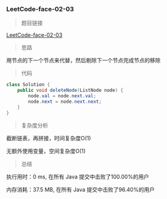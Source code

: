 ### LeetCode-face-02-03

> 题目链接

[LeetCode-face-02-03](https://leetcode-cn.com/problems/delete-middle-node-lcci/)

> 思路

用节点的下一个节点来代替，然后剔除下一个节点完成节点的移除

> 代码

```java
class Solution {
    public void deleteNode(ListNode node) {
        node.val = node.next.val;
        node.next = node.next.next;
    }
}
```

> 复杂度分析

截断链表，再拼接，时间复杂度O(1)

无额外使用变量，空间复杂度O(1)

> 总结

执行用时：0 ms, 在所有 Java 提交中击败了100.00%的用户

内存消耗：37.5 MB, 在所有 Java 提交中击败了96.40%的用户
